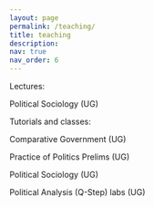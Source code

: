 ```yaml
---
layout: page
permalink: /teaching/
title: teaching
description: 
nav: true
nav_order: 6
---
```


Lectures:

Political Sociology (UG)	


Tutorials and classes:

Comparative Government (UG)	

Practice of Politics Prelims (UG)	

Political Sociology (UG)	

Political Analysis (Q-Step) labs (UG)
